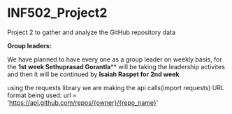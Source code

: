# INF502_Project2
Project 2 to gather and analyze the GitHub repository data

**Group leaders:**

  We have planned to have every one as a group leader on weekly basis, for the **1st week Sethuprasad Gorantla**** will be taking the leadership activites and then it will be continued by **Isaiah Raspet for 2nd week**

using the requests library we are making the api calls(import requests)
URL format being used:   url = 'https://api.github.com/repos/{owner}/{repo_name}'
